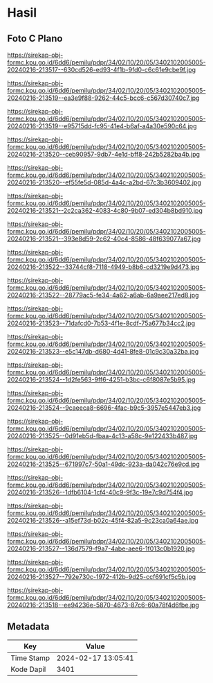 # Hasil

## Foto C Plano

https://sirekap-obj-formc.kpu.go.id/6dd6/pemilu/pdpr/34/02/10/20/05/3402102005005-20240216-213517--630cd526-ed93-4f1b-9fd0-c6c61e9cbe9f.jpg

https://sirekap-obj-formc.kpu.go.id/6dd6/pemilu/pdpr/34/02/10/20/05/3402102005005-20240216-213519--ea3e9f88-9262-44c5-bcc6-c567d30740c7.jpg

https://sirekap-obj-formc.kpu.go.id/6dd6/pemilu/pdpr/34/02/10/20/05/3402102005005-20240216-213519--e95715dd-fc95-41e4-b6af-a4a30e590c64.jpg

https://sirekap-obj-formc.kpu.go.id/6dd6/pemilu/pdpr/34/02/10/20/05/3402102005005-20240216-213520--ceb90957-9db7-4e1d-bff8-242b5282ba4b.jpg

https://sirekap-obj-formc.kpu.go.id/6dd6/pemilu/pdpr/34/02/10/20/05/3402102005005-20240216-213520--ef55fe5d-085d-4a4c-a2bd-67c3b3609402.jpg

https://sirekap-obj-formc.kpu.go.id/6dd6/pemilu/pdpr/34/02/10/20/05/3402102005005-20240216-213521--2c2ca362-4083-4c80-9b07-ed304b8bd910.jpg

https://sirekap-obj-formc.kpu.go.id/6dd6/pemilu/pdpr/34/02/10/20/05/3402102005005-20240216-213521--393e8d59-2c62-40c4-8586-48f639077a67.jpg

https://sirekap-obj-formc.kpu.go.id/6dd6/pemilu/pdpr/34/02/10/20/05/3402102005005-20240216-213522--33744cf8-7118-4949-b8b6-cd3219e9d473.jpg

https://sirekap-obj-formc.kpu.go.id/6dd6/pemilu/pdpr/34/02/10/20/05/3402102005005-20240216-213522--28779ac5-fe34-4a62-a6ab-6a9aee217ed8.jpg

https://sirekap-obj-formc.kpu.go.id/6dd6/pemilu/pdpr/34/02/10/20/05/3402102005005-20240216-213523--71dafcd0-7b53-4f1e-8cdf-75a677b34cc2.jpg

https://sirekap-obj-formc.kpu.go.id/6dd6/pemilu/pdpr/34/02/10/20/05/3402102005005-20240216-213523--e5c147db-d680-4d41-8fe8-01c9c30a32ba.jpg

https://sirekap-obj-formc.kpu.go.id/6dd6/pemilu/pdpr/34/02/10/20/05/3402102005005-20240216-213524--1d2fe563-9ff6-4251-b3bc-c6f8087e5b95.jpg

https://sirekap-obj-formc.kpu.go.id/6dd6/pemilu/pdpr/34/02/10/20/05/3402102005005-20240216-213524--9caeeca8-6696-4fac-b9c5-3957e5447eb3.jpg

https://sirekap-obj-formc.kpu.go.id/6dd6/pemilu/pdpr/34/02/10/20/05/3402102005005-20240216-213525--0d91eb5d-fbaa-4c13-a58c-9e122433b487.jpg

https://sirekap-obj-formc.kpu.go.id/6dd6/pemilu/pdpr/34/02/10/20/05/3402102005005-20240216-213525--671997c7-50a1-49dc-923a-da042c76e9cd.jpg

https://sirekap-obj-formc.kpu.go.id/6dd6/pemilu/pdpr/34/02/10/20/05/3402102005005-20240216-213526--1dfb6104-1cf4-40c9-9f3c-19e7c9d754f4.jpg

https://sirekap-obj-formc.kpu.go.id/6dd6/pemilu/pdpr/34/02/10/20/05/3402102005005-20240216-213526--a15ef73d-b02c-45f4-82a5-9c23ca0a64ae.jpg

https://sirekap-obj-formc.kpu.go.id/6dd6/pemilu/pdpr/34/02/10/20/05/3402102005005-20240216-213527--136d7579-f9a7-4abe-aee6-1f013c0b1920.jpg

https://sirekap-obj-formc.kpu.go.id/6dd6/pemilu/pdpr/34/02/10/20/05/3402102005005-20240216-213527--792e730c-1972-412b-9d25-ccf691cf5c5b.jpg

https://sirekap-obj-formc.kpu.go.id/6dd6/pemilu/pdpr/34/02/10/20/05/3402102005005-20240216-213518--ee94236e-5870-4673-87c6-60a78f4d6fbe.jpg


## Metadata

| Key        | Value               |
| ---------- | ------------------- |
| Time Stamp | 2024-02-17 13:05:41 |
| Kode Dapil | 3401                |



